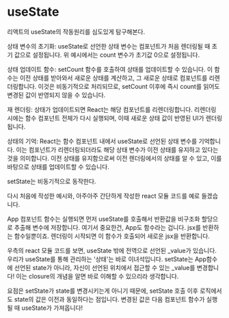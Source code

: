 # useState

리액트의 useState의 작동원리를 심도있게 탐구해본다.

상태 변수의 초기화: useState로 선언한 상태 변수는 컴포넌트가 처음 렌더링될 때 초기 값으로 설정됩니다. 위 예시에서는 count 변수가 초기값 0으로 설정됩니다.

상태 업데이트 함수: setCount 함수를 호출하여 상태를 업데이트할 수 있습니다. 이 함수는 이전 상태를 받아와서 새로운 상태를 계산하고, 그 새로운 상태로 컴포넌트를 리렌더링합니다. 
이것은 비동기적으로 처리되므로, setCount 이후에 즉시 count를 읽어도 변경된 값이 반영되지 않을 수 있습니다.

재 렌더링: 상태가 업데이트되면 React는 해당 컴포넌트를 리렌더링합니다. 리렌더링 시에는 함수 컴포넌트 전체가 다시 실행되며, 
이때 새로운 상태 값이 반영된 UI가 렌더링됩니다.

상태의 기억: React는 함수 컴포넌트 내에서 useState로 선언된 상태 변수를 기억합니다. 
이는 컴포넌트가 리렌더링되더라도 해당 상태 변수가 이전 상태를 유지하고 있다는 것을 의미합니다. 
이전 상태를 유지함으로써 이전 렌더링에서의 상태를 알 수 있고, 이를 바탕으로 상태를 업데이트할 수 있습니다.


setState는 비동기적으로 동작한다.

다시 처음에 작성한 예시와, 아주아주 간단하게 작성한 react 모듈 코드를 예로 들겠습니다.

App 컴포넌트 함수는 실행되면 먼저 useState를 호출해서 반환값을 비구조화 할당으로 추출해 변수에 저장합니다.
여기서 중요한건, App도 함수라는 겁니다. jsx를 반환하는 함수일뿐이죠. 렌더링이 시작되면 이 함수가 호출되어 새로운 jsx을 반환합니다.

우측의 react 모듈 코드를 보면, useState 밖에 전역으로 선언된 _value가 있습니다. 우리가 useState를 통해 관리하는 '상태'는 바로 이녀석입니다. 
setState는 App함수에 선언된 state가 아니라, 자신이 선언된 위치에서 접근할 수 있는 _value를 변경합니다! 
이는 closure의 개념을 알면 바로 이해할 수 있으리라 생각합니다.


요점은 setState가 state를 변경시키는게 아니기 때문에, setState 호출 이후 로직에서도 state의 값은 이전과 동일하다는 점입니다. 
변경된 값은 다음 컴포넌트 함수가 실행될 때 useState가 가져옵니다!
